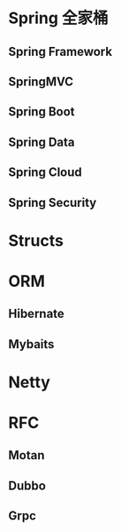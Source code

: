 

# Spring 全家桶



## Spring Framework

## SpringMVC

## Spring Boot

## Spring Data



## Spring Cloud



## Spring Security









# Structs



# ORM



## Hibernate



## Mybaits









# Netty







# RFC

## Motan





## Dubbo



## Grpc







